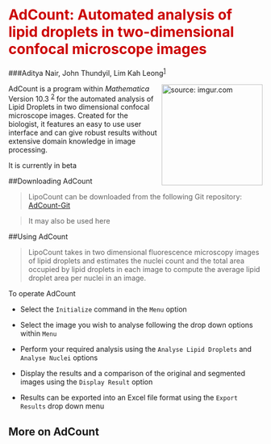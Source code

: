 # <font color="CC0000">AdCount: Automated analysis of lipid droplets in two-dimensional confocal microscope images</font>


###Aditya Nair, John Thundyil, Lim Kah Leong<sup><a href="#fn1" id="ref1">1</a></sup>

<a href="http://imgur.com/26YTpph"><img src="http://i.imgur.com/26YTpph.png" title="source: imgur.com" style="width: 200px;"  align="Right"  /></a>


AdCount is a program within *Mathematica* Version 10.3 <sup><a href="#fn2" id="ref2">2</a></sup> for the automated analysis of Lipid Droplets in two dimensional confocal microscope images. Created for the biologist, it features an easy to use user interface and can give robust results without extensive domain knowledge in image processing.

It is currently in beta

##Downloading AdCount

> LipoCount can be downloaded from the following Git repository: [AdCount-Git](https://gitlab.com/adityanair/LipoCount)

> It may also be used here

<script type="text/javascript" src="http://www.wolfram.com/cdf-player/plugin/v2.1/cdfplugin.js"></script>
<script type="text/javascript">
var cdf = new cdfplugin();
cdf.embed('AdCount_HTML.cdf', 500, 500);
</script>

##Using AdCount

>LipoCount takes in two dimensional fluorescence microscopy images of lipid droplets and estimates the nuclei count and the total area occupied by lipid droplets in each image to compute the average lipid droplet area per nuclei in an image.

To operate AdCount

- Select the `Initialize` command in the `Menu` option

- Select the image you wish to analyse following the drop down options within `Menu`

- Perform your required analysis using the `Analyse Lipid Droplets` and `Analyse Nuclei` options

- Display the results and a comparison of the original and segmented images using the `Display Result` option

- Results can be exported into an Excel file format using the `Export Results` drop down menu

## More on AdCount

 

